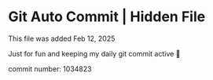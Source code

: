 # Git Auto Commit | Hidden File

This file was added Feb 12, 2025

Just for fun and keeping my daily git commit active 🤪

commit number: 1034823
